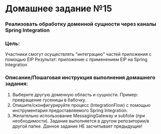 # Домашнее задание №15
### Реализовать обработку доменной сущности через каналы Spring Integration

### Цель:
Участники смогут осуществлять "интеграцию" частей приложения с помощью EIP
Результат: приложение c применением EIP на Spring Integration

### Описание/Пошаговая инструкция выполнения домашнего задания:
1. Выберите другую доменную область и сущности. Пример: превращение гусеницы в бабочку.
2. Опишите/сконфигурируйте процесс (IntegrationFlow) с помощью инструментария предоставляемого Spring Integration.
3. Желательно использование MessagingGateway и subfolw (при необходимости).
Задание выполняется в другом репозитории/в другой папке.
Данное задание НЕ засчитывает предыдущие!